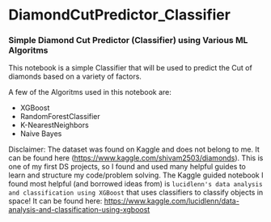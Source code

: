 # DiamondCutPredictor_Classifier

### Simple Diamond Cut Predictor (Classifier) using Various ML Algoritms

This notebook is a simple Classifier that will be used to predict the Cut of diamonds based on a variety of factors.

A few of the Algoritms used in this notebook are:
- XGBoost
- RandomForestClassifier
- K-NearestNeighbors
- Naive Bayes

Disclaimer: The dataset was found on Kaggle and does not belong to me. It can be found here (https://www.kaggle.com/shivam2503/diamonds). This is one of my first DS projects, so I found and used many helpful guides to learn and structure my code/problem solving. The Kaggle guided notebook I found most helpful (and borrowed ideas from) is `lucidlenn's data analysis and classification using XGBoost` that uses classifiers to classify objects in space! It can be found here: https://www.kaggle.com/lucidlenn/data-analysis-and-classification-using-xgboost